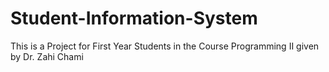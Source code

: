 # Student-Information-System
This is a Project for First Year Students in the Course Programming II given by Dr. Zahi Chami
